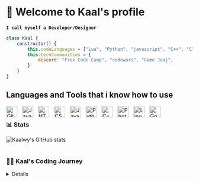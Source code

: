 # 🍵 Welcome to Kaal's profile
**`I call myself a Developer/Designer`**
```js
class Kaal {
    constructor() {
        this.codeLanguages = ["Lua", "Python", "javascript", "C++", "C", "C#", "Java"]
        this.techCommunities = {
            discord: "Free Code Camp", "codewars", "Game Jaaj",
        }
    }
}
```

## Languages and Tools that i know how to use
<img align="left" alt="Git" width="30px" style="padding-right:10px;" src="https://cdn.jsdelivr.net/gh/devicons/devicon/icons/git/git-original.svg" />
<img align="left" alt="Java" width="30px" style="padding-right:10px;" src="https://cdn.jsdelivr.net/gh/devicons/devicon/icons/java/java-original.svg"/>
<img align="left" alt="HTML" width="30px" style="padding-right:10px;" src="https://cdn.jsdelivr.net/gh/devicons/devicon/icons/html5/html5-plain.svg" />
<img align="left" alt="CSS" width="30px" style="padding-right:10px;" src="https://cdn.jsdelivr.net/gh/devicons/devicon/icons/css3/css3-plain.svg" />
<img align="left" alt="JavaScript" width="30px" style="padding-right:10px;" src="https://cdn.jsdelivr.net/gh/devicons/devicon/icons/javascript/javascript-plain.svg" />
<img align="left" alt="Python" width="30px" style="padding-right:10px;" src="https://cdn.jsdelivr.net/gh/devicons/devicon/icons/python/python-plain.svg" />
<img align="left" alt="C++" width="30px" style="padding-right:10px;" src="https://cdn.jsdelivr.net/gh/devicons/devicon/icons/cplusplus/cplusplus-line.svg" />
<img align="left" alt="Photoshop" width="30px" style="padding-right:10px;" src="https://cdn.jsdelivr.net/gh/devicons/devicon/icons/photoshop/photoshop-plain.svg" />          
<img align="left" alt="Linux" width="30px" style="padding-right:10px;" src="https://cdn.jsdelivr.net/gh/devicons/devicon/icons/linux/linux-original.svg" />
<img align="left" alt="Godot" width="30px" style="padding-right:10px;" src="https://cdn.jsdelivr.net/gh/devicons/devicon/icons/godot/godot-original.svg" />

[<img src=""/>]()

#

### 📊 Stats

![Kaalwy's GitHub stats](https://github-readme-stats.vercel.app/api?username=Kaalwy&show_icons=true&theme=dracula)

#

 <summary><h3>👨‍💻 Kaal's Coding Journey</h3></summary>
<details>
   I started my coding journey at my 16 years old as an entusiastic student. And all the while, teaching myself game development with a dream to build my own game, but i changed direction to a lot of areas such as web development, operational systems and etc. this year in 2024 i will try my best, studying hard enough i hope i can get a cool job.
</details>
